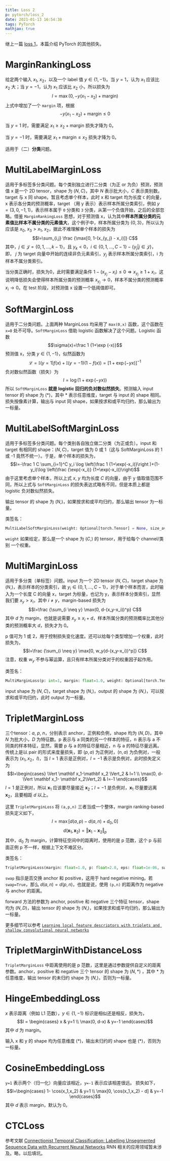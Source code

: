 ```yaml
---
title: Loss 2
p: pytorch/loss_2
date: 2021-01-13 16:54:38
tags: PyTorch
mathjax: true
---
```

继上一篇 [loss 1](2021/1/12/pytorch/loss_1)，本篇介绍 PyTorch 的其他损失。
<!-- more -->


# MarginRankingLoss
给定两个输入 $x_1, \ x_2$，以及一个 label 值 $y \in \{1,-1\}$。当 $y=1$，认为 $x_1$ 应该比 $x_2$ 大；当 $y=-1$，认为 $x_1$ 应该比 $x_2$ 小，所以损失为
$$l=\max(0, -y(x_1-x_2) + \text{margin})$$
上式中增加了一个 `margin` 项，根据
$$-y(x_1-x_2)+\text{margin} \le 0$$

当 $y=1$ 时，需要满足 $x_1\ge x_2+\text{margin}$ 损失才降为 0。

当 $y=-1$ 时，需要满足 $x_1+\text{margin} \le x_2$ 损失才降为 0。

适用于（二）<b>分类</b>问题。
# MultiLabelMarginLoss
适用于多标签多分类问题。每个类别独立进行二分类（为正 or 为负）预测，预测值 x 是一个 2D tensor，shape 为 $(N,C)$，其中 $N$ 表示批大小，$C$ 表示类别数。target 与 x 同 shape。暂且考虑单个样本，此时 x 和 target 均为长度 `C` 的向量，x 表示各分类的预测概率，target （用 y 表示）表示样本所属分类索引，例如 $y=(3,0,-1,1)$，表示样本属于 `0` 分类和 `3` 分类，从第一个负值开始，之后的全部忽略。借鉴 `MarginRankingLoss` 思想，对于预测值 x，认为其中<b>样本所属分类的元素值比样本不属分类的元素值大</b>，这个例子中，样本所属分类为 $\{0,3\}$，所以认为应该是 $x_0,\ x_3 > x_1,\ x_2$，据此不难理解单个样本的损失为
$$l=\sum_{i,j} \frac {\max[0, 1-(x_{y_j} - x_i)]} C$$
其中，$j \in \mathcal J=\{0,1,...,k-1\}$，且 $y_k<0$，$i \in \{0,1,...,C-1\}-\{y_j|j \in \mathcal J\}$，即， $j$ 为 target 向量中开始的连续非负元素索引，$y_j$ 表示样本所属分类索引，i 为样本不属分类索引。

当分类正确时，损失为0，此时需要满足条件 $1-(x_{y_j}-x_i)\le 0 \Rightarrow x_{y_j}\ge 1+x_i$，这说明降低损失会使得样本所属分类的预测概率 $x_{y_j} \rightarrow 0$，样本不属分类的预测概率 $x_i \rightarrow 0$。在 test 阶段，对预测值 x 设置一个低阈值即可。

# SoftMarginLoss
适用于二分类问题。上面两种 MarginLoss 均采用了 `max(0,x)` 函数，这个函数在 `x=0` 处不可导。`SoftMarginLoss` 借助 logistic 函数解决了这个问题。Logistic 函数
$$\sigma(x)=\frac 1 {1+\exp (-x)}$$
预测值 x，分类 $y\in \{1,-1\}$，似然函数为
$$\mathcal L =\mathbb I(y=1)f(x)+\mathbb I(y=-1)(1-f(x))=[1+\exp(-yx)]^{-1}$$
 负对数似然函数（损失）为
$$l= \log(1+\exp(-yx))$$
所以 `SoftMarginLoss` <b>就是 logistic 回归的负对数似然损失</b>。预测输入 input tensor 的 shape 为 $(*)$，其中 $*$ 表示任意维度，target 与 input 的 shape 相同。损失按像素计算，输出与 input 同 shape，如果按求和或平均归约，那么输出为一标量。

# MultiLabelSoftMarginLoss
适用于多标签多分类问题。每个类别各自独立做二分类（为正或负）。input 和 target 有相同的 shape：$(N,C)$，target 值为 0 或 1（这与 SoftMarginLoss 的 1 或 -1 竟然不统一）。于是，单个样本的损失为，
$$l=-\frac 1 C \sum_{i=1}^C y_i \log \left(\frac 1 {1+\exp(-x_i)}\right )+(1-y_i)\log \left(\frac {\exp(-x_i)} {1+\exp(-x_i)}\right)$$
由于这里考虑单个样本，所以上式 $x, \ y$ 均为长度 $C$ 的向量，由于 y 值取值范围不同，所以上式与 `SoftMarginLoss` 的损失表达式略有不同，但是本质上都是 logistic 负对数似然损失。

输出 tensor 的 shape 为 $(N,)$，如果按求和或平均归约，那么输出 tensor 为一标量。

类签名：
```python
MultiLabelSoftMarginLoss(weight: Optional[torch.Tensor] = None, size_average=None, reduce=None, reduction: str='mean')
```
`weight` 如果给定，那么是一个 shape 为 $(C,)$  的 tensor，用于给每个 channel/类别 一个权重。

# MultiMarginLoss
适用于多分类（单标签）问题。input 为一个 2D tensor $(N,C)$，target shape 为 $(N,)$，表示样本的分类索引，故 $y_i \in \{0,1,...,C-1\}$，对于单个样本而言，此时输入为一个长度 C 的向量 x，target 为标量，也记为 y，表示样本分类索引，显然我们要 $x_y > x_i$，其中 $i \neq y$，margin-based 损失为
$$l=\frac {\sum_{i \neq y} \max(0, d-(x_y-x_i))^p} C$$
其中 $d$ 为 margin，也就是说需要 $x_y \ge x_i+d$，样本所属分类的预测概率比其他分类的预测概率大 $d$，损失才为 0。

p 值可为 1 或 2，用于控制损失变化速度。还可以给每个类型增加一个权重，此时损失为，
$$l=\frac {\sum_{i \neq y} \max[0, w_y(d-(x_y-x_i))^p]} C$$
注意，权重 $w_y$ 不参与幂运算，且只有样本所属分类对于的权重因子起作用。

类签名：
```python
MultiMarginLoss(p: int=1, margin: float=1.0, weight: Optional[torch.Tensor]=None, size_average=None, reduce=None, reduction: str='mean')
```
input shape 为 $(N,C)$，target shape 为 $(N,)$，output 的 shape 为 $(N,)$，可以按求和或平均归约，此时 output 为一标量。

# TripletMarginLoss
三个tensor：$a, \ p, \ n$，分别表示 anchor，正例和负例，shape 均为 $(N,D)$，其中 $N$ 为批大小，$D$ 为特征数。p 表示与 a 同类的另一个样本的特征，n 表示与 a 不同类的样本特征，显然，需要 p 与 a 的特征尽量相近，n 与 a 的特征尽量远离。
传统上是以 pair 的形式来度量损失，即 $(p,a)$ 为正例对，$(n,a)$ 为负例对，一般表示为 $(x_1, x_2， l)$，当 $l=1$ 表示是正例对，$l=-1$ 表示是负例对，此时损失定义为
$$l=\begin{cases} \Vert \mathbf x_1-\mathbf x_2 \Vert_2 & l=1 \\ \max(0, d-\Vert \mathbf x_1- \mathbf x_2\Vert_2) & l=-1 \end{cases}$$
$l=1$ 是正例对，所以 $\mathbf x_1$ 应该要尽量接近 $\mathbf x_2$；$l=-1$ 是负例对，$\mathbf x_1$ 尽量要远离 $\mathbf x_2$，且要相距 $d$ 以上。

这里 `TripletMarginLoss` 将 `(a,p,n)` 三者当成一个整体，margin ranking-based 损失定义如下，
$$l=\max[d(a,p) - d(a,n)+d_0, 0]$$
$$d(\mathbf x_1, \mathbf x_2)=\Vert \mathbf x_1 - \mathbf x_2 \Vert_p$$
其中，$d_0$ 为 margin，计算特征空间中的距离时，使用的是 p 范数，这个 p 与前面正例 p 不一样，根据上下文不难区分。

类签名：
```python
TripletMarginLoss(margin: float=1.0, p: float=2.0, eps: float=1e-06, swap: bool=False, size_average=None, reduce=None, reduction: str='mean')
```
`swap` 指示是否交换 anchor 和 positive，这用于 hard negative mining。若 `swap=True`，那么 $d(a,n) = d(p,n)$，也就是说，使用 `(p,n)` 的距离作为 negative 与 anchor 的距离。

forward 方法的参数为 anchor, positive 和 negative 三个特征 tensor，shape 均为 $(N,D)$，输出 tensor 的 shape 为 $(N,)$，如果按求和或平均归约，那么输出为一标量。

更多细节可以参考 [`Learning local feature descriptors with triplets and shallow convolutional neural networks`](www.bmva.org/bmvc/2016/papers/paper119/paper119.pdf)

# TripletMarginWithDistanceLoss
`TripletMarginLoss` 中距离使用的是 p 范数，这里是通过参数提供自定义的距离参数。anchor，positive 和 negative 三个 tensor 的 shape 为 $(N,*)$ ，其中 $*$ 为任意维度，输出 tensor 的未归约 shape 为 $(N,)$，否则为一标量。

# HingeEmbeddingLoss
$x$ 表示距离（例如 L1 范数），$y \in \{1,-1\}$ 标识是相似还是相反，损失为，
$$l = \begin{cases} x & y=1 \\ \max(0, d-x) & y=-1 \end{cases}$$
其中 $d$ 为 margin。

输入 x 和 y 的 shape 均为任意维度 $(*)$，输出未归约的 shape 也是 $(*)$，否则为一标量。

# CosineEmbeddingLoss
`y=1` 表示两个（归一化）向量应该相近，`y=-1` 表示应该相差很远。
损失如下，
$$l=\begin{cases} 1- \cos(x_1,x_2) & y=1 \\ \max[0, \cos(x_1,x_2) - d] & y=-1 \end{cases}$$
其中 $d$ 表示 margin，默认为 0。

# CTCLoss
参考文献 [Connectionist Temporal Classification: Labelling Unsegmented Sequence Data with Recurrent Neural Networks](https://www.cs.toronto.edu/~graves/icml_2006.pdf)
RNN 相关的应用领域暂未涉及。略，以后填坑。